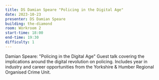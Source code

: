 ```yaml
---
title: DS Damian Speare "Policing in the Digital Age" 
date: 2023-10-23
presenter: DS Damian Speare
building: the-diamond
room: Workroom 2
start-time: 18:00
end-time: 19:30
difficulty: 1
---
```


Damian Speare: "Policing in the Digital Age" 
Guest talk covering the implications around the digital revolution on policing. Includes year in industry and career opportunities from the Yorkshire & Humber Regional Organised Crime Unit.